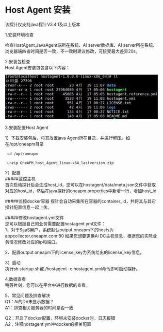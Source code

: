 # Host Agent 安装

 该探针仅支持java探针V3.4.1及以上版本

1.安装环境检查  

检查HostAgent,JavaAgent端所在系统、AI server数据库、AI server所在系统、浏览器端四者时间是否一致，不一致时建议修改，可接受最大差异20s。  


2.安装包检查  
Host Agent安装包包含以下内容：

![](/images/ha1.png)

3.安装配置Host Agent

1）下载安装包后，将其放置java Agent所在目录，并进行解压。如在/opt/oneapm目录  

```
 cd /opt/oneapm    
```

```
 unzip OneAPM_host_Agent_linux-x64_lastversion.zip
```

2）配置  
#####监控主机      
首次启动探针后会生成host_id，您可以在hostagent/data/meta.json文件中获取对应的host_id，然后在java探针的oneapm.properties中新增一行，增加host_id

#####监控docker容器
探针会自动采集所在容器的container_id，并将其与其它探针配置信息一起上传。

#####修改hostagent.yml文件  
您可以根据自己的业务需要配置hostagent.yml文件：  
1、对于SaaS用户，系统默认output.oneapm下的hosts为appcollector.oneapm.com:80
如果您想要更换Ai DC主机信息，根据您的实际业务情况修改对应的ip和端口。 
 
2、配置output.oneapm下的license_key为系统给出的license_key信息。

3）启动  
执行sh startup.sh或./hostagent -c hostagent.yml命令即可启动探针。  


4.数据查看  
稍等片刻，您可以在平台中进行数据的查看。


5、常见问题及排查解决  
Q1：Ai的DV未显示数据？  
A1：排查相关服务器的时间是否一致


Q2：开启了docker配置，环境未安装docker时，日志报错  
A2：注释hostagent.yml中docker的相关配置




